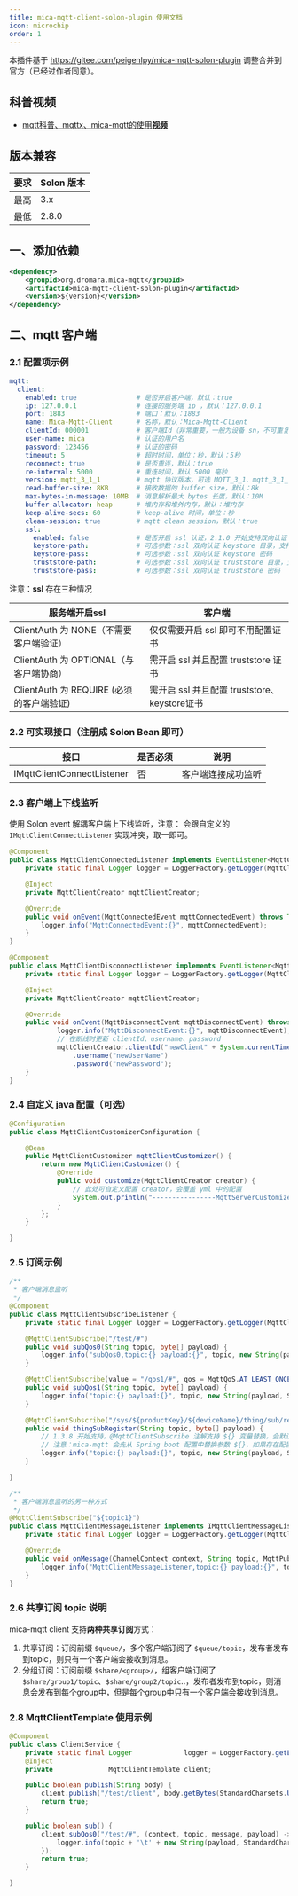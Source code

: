```yaml
---
title: mica-mqtt-client-solon-plugin 使用文档
icon: microchip
order: 1
---
```


本插件基于 https://gitee.com/peigenlpy/mica-mqtt-solon-plugin 调整合并到官方（已经过作者同意）。

## 科普视频

- [mqtt科普、mqttx、mica-mqtt的使用**视频**](https://www.bilibili.com/video/BV1wv4y1F7Av/)

## 版本兼容
| 要求  | Solon 版本 |
|-----|-------|
| 最高  | 3.x   |
| 最低  | 2.8.0 |

## 一、添加依赖

```xml
<dependency>
    <groupId>org.dromara.mica-mqtt</groupId>
    <artifactId>mica-mqtt-client-solon-plugin</artifactId>
    <version>${version}</version>
</dependency>
```

## 二、mqtt 客户端

### 2.1 配置项示例
```yaml
mqtt:
  client:
    enabled: true               # 是否开启客户端，默认：true
    ip: 127.0.0.1               # 连接的服务端 ip ，默认：127.0.0.1
    port: 1883                  # 端口：默认：1883
    name: Mica-Mqtt-Client      # 名称，默认：Mica-Mqtt-Client
    clientId: 000001            # 客户端Id（非常重要，一般为设备 sn，不可重复）
    user-name: mica             # 认证的用户名
    password: 123456            # 认证的密码
    timeout: 5                  # 超时时间，单位：秒，默认：5秒
    reconnect: true             # 是否重连，默认：true
    re-interval: 5000           # 重连时间，默认 5000 毫秒
    version: mqtt_3_1_1         # mqtt 协议版本，可选 MQTT_3_1、mqtt_3_1_1、mqtt_5，默认：mqtt_3_1_1
    read-buffer-size: 8KB       # 接收数据的 buffer size，默认：8k
    max-bytes-in-message: 10MB  # 消息解析最大 bytes 长度，默认：10M
    buffer-allocator: heap      # 堆内存和堆外内存，默认：堆内存
    keep-alive-secs: 60         # keep-alive 时间，单位：秒
    clean-session: true         # mqtt clean session，默认：true
    ssl:
      enabled: false            # 是否开启 ssl 认证，2.1.0 开始支持双向认证
      keystore-path:            # 可选参数：ssl 双向认证 keystore 目录，支持 classpath:/ 路径。
      keystore-pass:            # 可选参数：ssl 双向认证 keystore 密码
      truststore-path:          # 可选参数：ssl 双向认证 truststore 目录，支持 classpath:/ 路径。
      truststore-pass:          # 可选参数：ssl 双向认证 truststore 密码
```

注意：**ssl** 存在三种情况

| 服务端开启ssl                            | 客户端                                        |
| ---------------------------------------- | --------------------------------------------- |
| ClientAuth 为 NONE（不需要客户端验证）   | 仅仅需要开启 ssl 即可不用配置证书             |
| ClientAuth 为 OPTIONAL（与客户端协商）   | 需开启 ssl 并且配置 truststore 证书           |
| ClientAuth 为 REQUIRE (必须的客户端验证) | 需开启 ssl 并且配置 truststore、 keystore证书 |


### 2.2 可实现接口（注册成 Solon Bean 即可）

| 接口                           | 是否必须 | 说明                        |
| ---------------------------   |------| ------------------------- |
| IMqttClientConnectListener    | 否    | 客户端连接成功监听            |

### 2.3 客户端上下线监听
使用 Solon event 解耦客户端上下线监听，注意： 会跟自定义的 `IMqttClientConnectListener` 实现冲突，取一即可。

```java
@Component
public class MqttClientConnectedListener implements EventListener<MqttConnectedEvent> {
    private static final Logger logger = LoggerFactory.getLogger(MqttClientConnectedListener.class);

    @Inject
    private MqttClientCreator mqttClientCreator;

    @Override
    public void onEvent(MqttConnectedEvent mqttConnectedEvent) throws Throwable {
        logger.info("MqttConnectedEvent:{}", mqttConnectedEvent);
    }
}
```
```java
@Component
public class MqttClientDisconnectListener implements EventListener<MqttDisconnectEvent> {
	private static final Logger logger = LoggerFactory.getLogger(MqttClientDisconnectListener.class);

	@Inject
	private MqttClientCreator mqttClientCreator;

	@Override
	public void onEvent(MqttDisconnectEvent mqttDisconnectEvent) throws Throwable {
			logger.info("MqttDisconnectEvent:{}", mqttDisconnectEvent);
			// 在断线时更新 clientId、username、password
			mqttClientCreator.clientId("newClient" + System.currentTimeMillis())
				.username("newUserName")
				.password("newPassword");
	}
}

```

### 2.4 自定义 java 配置（可选）

```java
@Configuration
public class MqttClientCustomizerConfiguration {

	@Bean
	public MqttClientCustomizer mqttClientCustomizer() {
		return new MqttClientCustomizer() {
			@Override
			public void customize(MqttClientCreator creator) {
				// 此处可自定义配置 creator，会覆盖 yml 中的配置
				System.out.println("----------------MqttServerCustomizer-----------------");
			}
		};
	}

}
```

### 2.5 订阅示例
```java
/**
 * 客户端消息监听
 */
@Component
public class MqttClientSubscribeListener {
    private static final Logger logger = LoggerFactory.getLogger(MqttClientSubscribeListener.class);

    @MqttClientSubscribe("/test/#")
    public void subQos0(String topic, byte[] payload) {
        logger.info("subQos0,topic:{} payload:{}", topic, new String(payload, StandardCharsets.UTF_8));
    }

    @MqttClientSubscribe(value = "/qos1/#", qos = MqttQoS.AT_LEAST_ONCE)
    public void subQos1(String topic, byte[] payload) {
        logger.info("topic:{} payload:{}", topic, new String(payload, StandardCharsets.UTF_8));
    }

    @MqttClientSubscribe("/sys/${productKey}/${deviceName}/thing/sub/register")
    public void thingSubRegister(String topic, byte[] payload) {
        // 1.3.8 开始支持，@MqttClientSubscribe 注解支持 ${} 变量替换，会默认替换成 +
        // 注意：mica-mqtt 会先从 Spring boot 配置中替换参数 ${}，如果存在配置会优先被替换。
        logger.info("topic:{} payload:{}", topic, new String(payload, StandardCharsets.UTF_8));
    }

}
```
```java
/**
 * 客户端消息监听的另一种方式
 */
@MqttClientSubscribe("${topic1}")
public class MqttClientMessageListener implements IMqttClientMessageListener {
	private static final Logger logger = LoggerFactory.getLogger(MqttClientMessageListener.class);

	@Override
	public void onMessage(ChannelContext context, String topic, MqttPublishMessage message, byte[] payload) {
		logger.info("MqttClientMessageListener,topic:{} payload:{}", topic, new String(payload, StandardCharsets.UTF_8));
	}
}
```

### 2.6 共享订阅 topic 说明
mica-mqtt client 支持**两种共享订阅**方式：

1. 共享订阅：订阅前缀 `$queue/`，多个客户端订阅了 `$queue/topic`，发布者发布到topic，则只有一个客户端会接收到消息。
2. 分组订阅：订阅前缀 `$share/<group>/`，组客户端订阅了`$share/group1/topic`、`$share/group2/topic`..，发布者发布到topic，则消息会发布到每个group中，但是每个group中只有一个客户端会接收到消息。

### 2.8 MqttClientTemplate 使用示例

```java
@Component
public class ClientService {
    private static final Logger             logger = LoggerFactory.getLogger(ClientService.class);
    @Inject
    private              MqttClientTemplate client;

    public boolean publish(String body) {
        client.publish("/test/client", body.getBytes(StandardCharsets.UTF_8));
        return true;
    }

    public boolean sub() {
        client.subQos0("/test/#", (context, topic, message, payload) -> {
            logger.info(topic + '\t' + new String(payload, StandardCharsets.UTF_8));
        });
        return true;
    }

}
```
